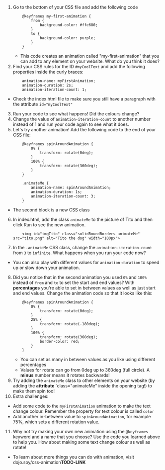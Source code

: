 1. Go to the bottom of your CSS file and add the following code
    ```
        @keyframes my-first-animation {
            from {
                background-color: #ffe680;
            }
            to {
                background-color: purple;
            }
        }
    ```
    * This code creates an animation called "my-first-animation" that you can add to any element on your website. What do you think it does?
2. Find your CSS rules for the ID `#myCoolText` and add the following properties inside the curly braces:
    ```
        animation-name: myFirstAnimation;
        animation-duration: 2s;
        animation-iteration-count: 1;
    ```
 * Check the index.html file to make sure you still have a paragraph with the attribute `id="myCoolText"`
3. Run your code to see what happens! Did the colours change?
4. Change the value of `animation-iteration-count` to another number instead of 1 and run your code again to see what it does.
5. Let's try another animation! Add the following code to the end of your CSS file: 
    ```
        @keyframes spinAroundAnimation {
            0% {
                transform: rotate(0deg);
            }
            100% {
                transform: rotate(360deg);
            }
        }
        
        .animateMe {
            animation-name: spinAroundAnimation;
            animation-duration: 1s;
            animation-iteration-count: 3;
        }
    ```
 * The second block is a new CSS class
6. In index.html, add the class `animateMe` to the picture of Tito and then click Run to see the new animation.
    ```
        <img id="imgTito" class="solidRoundBorders animateMe" src="tito.png" alt="Tito the dog" width="100px">
    ```
7. In the `.animateMe` CSS class, change the `animation-iteration-count` from `3` to `infinite`. What happens when you run your code now?
 * You can also play with different values for `animation-duration` to speed up or slow down your animation. 
8. Did you notice that in the second animation you used `0%` and `100%` instead of `from` and `to` to set the start and end values? With **percentages** you're able to set in between values as well as just start and end values. Change the animation code so that it looks like this: 
    ```
        @keyframes spinAroundAnimation {
            0% {
                transform: rotate(0deg);
            }
            25% {
                transform: rotate(-180deg);
            }
            100% {
                transform: rotate(360deg);
                border-color: red;
            }
        }
    ```
    * You can set as many in between values as you like using different percentages
    * Values for rotate can go from 0deg up to 360deg (full circle). A **minus** number means it rotates backwards!
9. Try adding the `animateMe` class to other elements on your website (by adding the **attribute** `class="animateMe" inside the opening tag!) to make them spin too!
10. Extra challenges:
 * Add some code to the `myFirstAnimation` animation to make the text change colour. Remember the property for text colour is called `color` 
 * Add another in-between value to `spinAroundAnimation`, for example 75%, which sets a different rotation value.
11. Why not try making your own new animation using the `@keyframes` keyword and a name that you choose? Use the code you learned above to help you. How about making some text change colour as well as rotate!
 * To learn about more things you can do with animation, visit dojo.soy/css-animation**TODO-LINK**